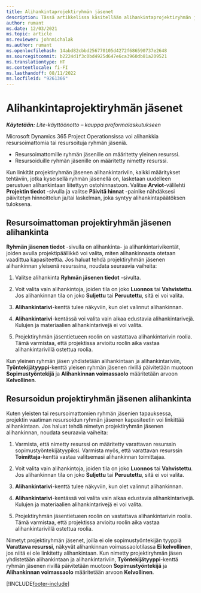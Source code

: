 ```yaml
---
title: Alihankintaprojektiryhmän jäsenet
description: Tässä artikkelissa käsitellään alihankintaprojektiryhmän jäseniä Microsoft Dynamics 365 Project Operationsissa.
author: rumant
ms.date: 12/03/2021
ms.topic: article
ms.reviewer: johnmichalak
ms.author: rumant
ms.openlocfilehash: 14abd82cbbd256770105d4272f686590737e2648
ms.sourcegitcommit: b2224d1f3c0bd4925d647e6ca3960db81a209521
ms.translationtype: HT
ms.contentlocale: fi-FI
ms.lasthandoff: 08/11/2022
ms.locfileid: "9261366"
---
```

# <a name="subcontracting-project-team-members"></a>Alihankintaprojektiryhmän jäsenet

_**Käytetään:** Lite-käyttöönotto – kauppa proformalaskutukseen_

Microsoft Dynamics 365 Project Operationsissa voi alihankkia resursoimattomia tai resursoituja ryhmän jäseniä.

- Resursoimattomille ryhmän jäsenille on määritetty yleinen resurssi.
- Resursoiduille ryhmän jäsenille on määritetty nimetty resurssi.

Kun linkität projektiryhmän jäsenen alihankintariviin, kaikki määritykset tehtäviin, jotka kyseisellä ryhmän jäsenellä on, lasketaan uudelleen perustuen alihankintaan liitettyyn ostohinnastoon.  Valitse **Arviot**-välilehti **Projektin tiedot** -sivulla ja valitse **Päivitä hinnat** -painike nähdäksesi päivitetyn hinnoittelun ja/tai laskelman, joka syntyy alihankintapäätöksen tuloksena. 

## <a name="subcontracting-an-unstaffed-project-team-member"></a>Resursoimattoman projektiryhmän jäsenen alihankinta
**Ryhmän jäsenen tiedot** -sivulla on alihankinta- ja alihankintarivikentät, joiden avulla projektipäällikkö voi valita, miten alihankinnasta otetaan vaadittua kapasiteettia. Jos haluat tehdä projektiryhmän jäsenen alihankinnan yleisenä resurssina, noudata seuraavia vaiheita:

1.  Valitse alihankinta **Ryhmän jäsenen tiedot** -sivulta.

2.  Voit valita vain alihankintoja, joiden tila on joko **Luonnos** tai **Vahvistettu**. Jos alihankinnan tila on joko **Suljettu** tai **Peruutettu**, sitä ei voi valita. 

3.  **Alihankintarivi**-kenttä tulee näkyviin, kun olet valinnut alihankinnan.

4.  **Alihankintarivi**-kentässä voi valita vain aikaa edustavia alihankintarivejä. Kulujen ja materiaalien alihankintarivejä ei voi valita.

5.  Projektiryhmän jäsentietueen roolin on vastattava alihankintarivin roolia. Tämä varmistaa, että projektissa arvioitu roolin aika vastaa alihankintarivillä ostettua roolia. 

Kun yleinen ryhmän jäsen yhdistetään alihankintaan ja alihankintariviin, **Työntekijätyyppi**-kenttä yleisen ryhmän jäsenen rivillä päivitetään muotoon **Sopimustyöntekijä** ja **Alihankinnan voimassaolo** määritetään arvoon **Kelvollinen**.

## <a name="subcontracting-a-staffed-project-team-member"></a>Resursoidun projektiryhmän jäsenen alihankinta
Kuten yleisten tai resursoimattomien ryhmän jäsenien tapauksessa, projektin vaatiman resursoidun ryhmän jäsenen kapasiteetin voi linkittää alihankintaan. Jos haluat tehdä nimetyn projektiryhmän jäsenen alihankinnan, noudata seuraavia vaiheita:

1.  Varmista, että nimetty resurssi on määritetty varattavan resurssin sopimustyöntekijätyypiksi. Varmista myös, että varattavan resurssin **Toimittaja**-kenttä vastaa valitsemasi alihankinnan toimittajaa. 

2.  Voit valita vain alihankintoja, joiden tila on joko **Luonnos** tai **Vahvistettu**. Jos alihankinnan tila on joko **Suljettu** tai **Peruutettu**, sitä ei voi valita. 

3.  **Alihankintarivi**-kenttä tulee näkyviin, kun olet valinnut alihankinnan.

4.  **Alihankintarivi**-kentässä voi valita vain aikaa edustavia alihankintarivejä. Kulujen ja materiaalien alihankintarivejä ei voi valita.

5.  Projektiryhmän jäsentietueen roolin on vastattava alihankintarivin roolia. Tämä varmistaa, että projektissa arvioitu roolin aika vastaa alihankintarivillä ostettua roolia. 

Nimetyt projektiryhmän jäsenet, joilla ei ole sopimustyöntekijän tyyppiä **Varattava resurssi**, näkyvät alihankinnan voimassaolotilassa **Ei kelvollinen**, jos niitä ei ole linkitetty alihankintaan. Kun nimetty projektiryhmän jäsen yhdistetään alihankintaan ja alihankintariviin, **Työntekijätyyppi**-kenttä ryhmän jäsenen rivillä päivitetään muotoon **Sopimustyöntekijä** ja **Alihankinnan voimassaolo** määritetään arvoon **Kelvollinen**.

[!INCLUDE[footer-include](../../includes/footer-banner.md)]

